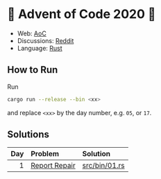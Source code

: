 # :christmas_tree: Advent of Code 2020 :christmas_tree:

- Web: [AoC](https://adventofcode.com/2020)
- Discussions: [Reddit](https://www.reddit.com/r/adventofcode/)
- Language: [Rust](https://www.rust-lang.org/)

## How to Run
Run
```bash
cargo run --release --bin <xx>
```
and replace `<xx>` by the day number, e.g. `05`, or `17`.

## Solutions
| Day | Problem | Solution |
|----:|:--------|:---------|
|   1 | [Report Repair](https://adventofcode.com/2020/day/1) | [src/bin/01.rs](src/bin/01.rs)

